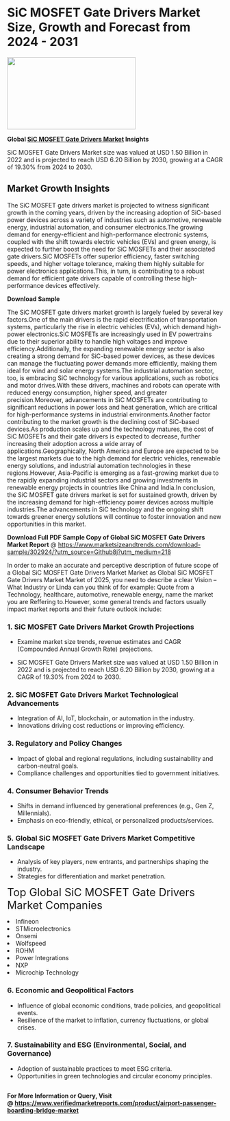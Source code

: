 <H1>SiC MOSFET Gate Drivers Market Size, Growth and Forecast from 2024 - 2031</H1><img class="aligncenter size-medium wp-image-584254" src="https://thirdeyenews.in/wp-content/uploads/2024/09/Global-Market-Research-300x168.jpeg" alt="" width="300" height="168" /><p><strong>Global&nbsp;<a href="https://www.marketsizeandtrends.com/download-sample/302924/?utm_source=Github8j?utm_medium=218">SiC MOSFET Gate Drivers Market</a> Insights</strong></p><p>SiC MOSFET Gate Drivers Market size was valued at USD 1.50 Billion in 2022 and is projected to reach USD 6.20 Billion by 2030, growing at a CAGR of 19.30% from 2024 to 2030.</p><p><h2>Market Growth Insights</h2> <p>The SiC MOSFET gate drivers market is projected to witness significant growth in the coming years, driven by the increasing adoption of SiC-based power devices across a variety of industries such as automotive, renewable energy, industrial automation, and consumer electronics.The growing demand for energy-efficient and high-performance electronic systems, coupled with the shift towards electric vehicles (EVs) and green energy, is expected to further boost the need for SiC MOSFETs and their associated gate drivers.SiC MOSFETs offer superior efficiency, faster switching speeds, and higher voltage tolerance, making them highly suitable for power electronics applications.This, in turn, is contributing to a robust demand for efficient gate drivers capable of controlling these high-performance devices effectively.</p> <p><strong>Download Sample</strong></p> <p>The SiC MOSFET gate drivers market growth is largely fueled by several key factors.One of the main drivers is the rapid electrification of transportation systems, particularly the rise in electric vehicles (EVs), which demand high-power electronics.SiC MOSFETs are increasingly used in EV powertrains due to their superior ability to handle high voltages and improve efficiency.Additionally, the expanding renewable energy sector is also creating a strong demand for SiC-based power devices, as these devices can manage the fluctuating power demands more efficiently, making them ideal for wind and solar energy systems.The industrial automation sector, too, is embracing SiC technology for various applications, such as robotics and motor drives.With these drivers, machines and robots can operate with reduced energy consumption, higher speed, and greater precision.Moreover, advancements in SiC MOSFETs are contributing to significant reductions in power loss and heat generation, which are critical for high-performance systems in industrial environments.Another factor contributing to the market growth is the declining cost of SiC-based devices.As production scales up and the technology matures, the cost of SiC MOSFETs and their gate drivers is expected to decrease, further increasing their adoption across a wide array of applications.Geographically, North America and Europe are expected to be the largest markets due to the high demand for electric vehicles, renewable energy solutions, and industrial automation technologies in these regions.However, Asia-Pacific is emerging as a fast-growing market due to the rapidly expanding industrial sectors and growing investments in renewable energy projects in countries like China and India.In conclusion, the SiC MOSFET gate drivers market is set for sustained growth, driven by the increasing demand for high-efficiency power devices across multiple industries.The advancements in SiC technology and the ongoing shift towards greener energy solutions will continue to foster innovation and new opportunities in this market.</p> <p><span class=""><strong>Download Full PDF Sample Copy of Global SiC MOSFET Gate Drivers Market Report</strong> @ <a href="https://www.marketsizeandtrends.com/download-sample/302924/?utm_source=Github8j?utm_medium=218" target="_blank">https://www.marketsizeandtrends.com/download-sample/302924/?utm_source=Github8j?utm_medium=218</a></span></p><p>In order to make an accurate and perceptive description of future scope of a Global&nbsp;SiC MOSFET Gate Drivers Market Market as Global&nbsp;SiC MOSFET Gate Drivers Market Market of 2025, you need to describe a clear Vision &ndash; What Industry or Linda can you think of for example: Quote from a Technology, healthcare, automotive, renewable energy, name the market you are Reffering to.However, some general trends and factors usually impact market reports and their future outlook include:</p><h3>1.&nbsp;<strong>SiC MOSFET Gate Drivers Market Growth Projections</strong></h3><ul><li>Examine market size trends, revenue estimates and CAGR (Compounded Annual Growth Rate) projections.</li><li><p>SiC MOSFET Gate Drivers Market size was valued at USD 1.50 Billion in 2022 and is projected to reach USD 6.20 Billion by 2030, growing at a CAGR of 19.30% from 2024 to 2030.</p></li></ul><h3>2.&nbsp;<strong>SiC MOSFET Gate Drivers Market Technological Advancements</strong></h3><ul><li>Integration of AI, IoT, blockchain, or automation in the industry.</li><li>Innovations driving cost reductions or improving efficiency.</li></ul><h3>3.&nbsp;<strong>Regulatory and Policy Changes</strong></h3><ul><li>Impact of global and regional regulations, including sustainability and carbon-neutral goals.</li><li>Compliance challenges and opportunities tied to government initiatives.</li></ul><h3>4.&nbsp;<strong>Consumer Behavior Trends</strong></h3><ul><li>Shifts in demand influenced by generational preferences (e.g., Gen Z, Millennials).</li><li>Emphasis on eco-friendly, ethical, or personalized products/services.</li></ul><h3>5.&nbsp;<strong>Global SiC MOSFET Gate Drivers Market Competitive Landscape</strong></h3><ul><li>Analysis of key players, new entrants, and partnerships shaping the industry.</li><li>Strategies for differentiation and market penetration.</li></ul><p data-pm-slice="1 1 []"><span style="color: inherit; font-family: inherit; font-size: 25px;">Top Global SiC MOSFET Gate Drivers Market Companies</span></p><div class="" data-test-id=""><p><li>Infineon</li><li> STMicroelectronics</li><li> Onsemi</li><li> Wolfspeed</li><li> ROHM</li><li> Power Integrations</li><li> NXP</li><li> Microchip Technology</li></p></div><h3>6.&nbsp;<strong>Economic and Geopolitical Factors</strong></h3><ul><li>Influence of global economic conditions, trade policies, and geopolitical events.</li><li>Resilience of the market to inflation, currency fluctuations, or global crises.</li></ul><h3>7.&nbsp;<strong>Sustainability and ESG (Environmental, Social, and Governance)</strong></h3><ul><li>Adoption of sustainable practices to meet ESG criteria.</li><li>Opportunities in green technologies and circular economy principles.</li></ul><h2><strong style="font-size: 14px;">For More Information or Query, Visit @&nbsp;</strong><a style="background-color: #ffffff; font-size: 14px;" href="https://www.marketsizeandtrends.com/report/sic-mosfet-gate-drivers-market/" target="_blank">https://www.verifiedmarketreports.com/product/airport-passenger-boarding-bridge-market</a></h2>